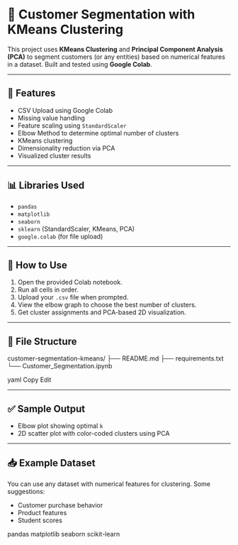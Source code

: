 # 🧠 Customer Segmentation with KMeans Clustering

This project uses **KMeans Clustering** and **Principal Component Analysis (PCA)** to segment customers (or any entities) based on numerical features in a dataset. Built and tested using **Google Colab**.

---

## 🚀 Features
- CSV Upload using Google Colab
- Missing value handling
- Feature scaling using `StandardScaler`
- Elbow Method to determine optimal number of clusters
- KMeans clustering
- Dimensionality reduction via PCA
- Visualized cluster results

---

## 📊 Libraries Used
- `pandas`
- `matplotlib`
- `seaborn`
- `sklearn` (StandardScaler, KMeans, PCA)
- `google.colab` (for file upload)

---

## 🔧 How to Use
1. Open the provided Colab notebook.
2. Run all cells in order.
3. Upload your `.csv` file when prompted.
4. View the elbow graph to choose the best number of clusters.
5. Get cluster assignments and PCA-based 2D visualization.

---

## 📁 File Structure
customer-segmentation-kmeans/ ├── README.md ├── requirements.txt └── Customer_Segmentation.ipynb

yaml
Copy
Edit


---

## ✅ Sample Output
- Elbow plot showing optimal `k`
- 2D scatter plot with color-coded clusters using PCA

---

## 📥 Example Dataset
You can use any dataset with numerical features for clustering. Some suggestions:
- Customer purchase behavior
- Product features
- Student scores

pandas
matplotlib
seaborn
scikit-learn


